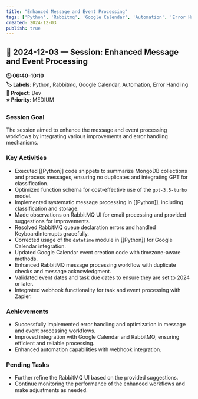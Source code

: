 ```yaml
---
title: "Enhanced Message and Event Processing"
tags: ['Python', 'Rabbitmq', 'Google Calendar', 'Automation', 'Error Handling']
created: 2024-12-03
publish: true
---
```


## 📅 2024-12-03 — Session: Enhanced Message and Event Processing

**🕒 06:40–10:10**  
**🏷️ Labels**: Python, Rabbitmq, Google Calendar, Automation, Error Handling  
**📂 Project**: Dev  
**⭐ Priority**: MEDIUM  


### Session Goal
The session aimed to enhance the message and event processing workflows by integrating various improvements and error handling mechanisms.

### Key Activities
- Executed [[Python]] code snippets to summarize MongoDB collections and process messages, ensuring no duplicates and integrating GPT for classification.
- Optimized function schema for cost-effective use of the `gpt-3.5-turbo` model.
- Implemented systematic message processing in [[Python]], including classification and storage.
- Made observations on RabbitMQ UI for email processing and provided suggestions for improvements.
- Resolved RabbitMQ queue declaration errors and handled KeyboardInterrupts gracefully.
- Corrected usage of the `datetime` module in [[Python]] for Google Calendar integration.
- Updated Google Calendar event creation code with timezone-aware methods.
- Enhanced RabbitMQ message processing workflow with duplicate checks and message acknowledgment.
- Validated event dates and task due dates to ensure they are set to 2024 or later.
- Integrated webhook functionality for task and event processing with Zapier.

### Achievements
- Successfully implemented error handling and optimization in message and event processing workflows.
- Improved integration with Google Calendar and RabbitMQ, ensuring efficient and reliable processing.
- Enhanced automation capabilities with webhook integration.

### Pending Tasks
- Further refine the RabbitMQ UI based on the provided suggestions.
- Continue monitoring the performance of the enhanced workflows and make adjustments as needed.
